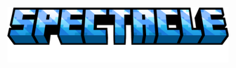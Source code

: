 <div id="content">
<div id="header">
<img src="https://raw.githubusercontent.com/MCLegoMan/Spectacle/1.20.x/docs/img/logo/release.png" alt="Spectacle">
</div>
</div>